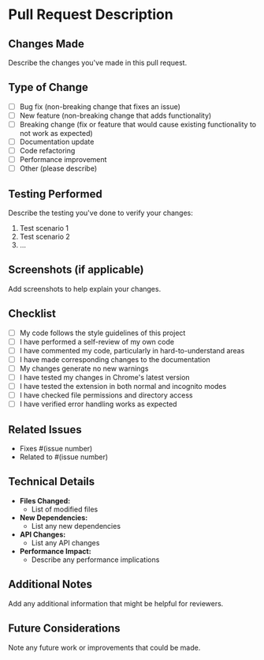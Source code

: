 # Pull Request Description

## Changes Made
Describe the changes you've made in this pull request.

## Type of Change
- [ ] Bug fix (non-breaking change that fixes an issue)
- [ ] New feature (non-breaking change that adds functionality)
- [ ] Breaking change (fix or feature that would cause existing functionality to not work as expected)
- [ ] Documentation update
- [ ] Code refactoring
- [ ] Performance improvement
- [ ] Other (please describe)

## Testing Performed
Describe the testing you've done to verify your changes:
1. Test scenario 1
2. Test scenario 2
3. ...

## Screenshots (if applicable)
Add screenshots to help explain your changes.

## Checklist
- [ ] My code follows the style guidelines of this project
- [ ] I have performed a self-review of my own code
- [ ] I have commented my code, particularly in hard-to-understand areas
- [ ] I have made corresponding changes to the documentation
- [ ] My changes generate no new warnings
- [ ] I have tested my changes in Chrome's latest version
- [ ] I have tested the extension in both normal and incognito modes
- [ ] I have checked file permissions and directory access
- [ ] I have verified error handling works as expected

## Related Issues
- Fixes #(issue number)
- Related to #(issue number)

## Technical Details
- **Files Changed:**
  - List of modified files
- **New Dependencies:**
  - List any new dependencies
- **API Changes:**
  - List any API changes
- **Performance Impact:**
  - Describe any performance implications

## Additional Notes
Add any additional information that might be helpful for reviewers.

## Future Considerations
Note any future work or improvements that could be made.
